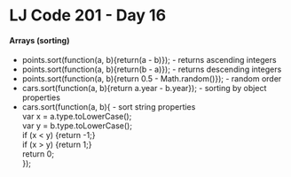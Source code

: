 # LJ Code 201 - Day 16

#### Arrays (sorting)
- points.sort(function(a, b){return(a - b)}); - returns ascending integers
- points.sort(function(a, b){return(b - a)}); - returns descending integers
- points.sort(function(a, b){return 0.5 - Math.random()}); - random order
- cars.sort(function(a, b){return a.year - b.year}); - sorting by object properties
- cars.sort(function(a, b){  - sort string properties </br>
   var x = a.type.toLowerCase(); </br>
   var y = b.type.toLowerCase(); </br>
   if (x < y) {return -1;} </br>
   if (x > y) {return 1;} </br>
   return 0; </br>
});
